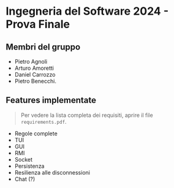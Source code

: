 # Ingegneria del Software 2024 - Prova Finale

## Membri del gruppo

- Pietro Agnoli
- Arturo Amoretti
- Daniel Carrozzo
- Pietro Benecchi.

## Features implementate

>Per vedere la lista completa dei requisiti, aprire il file `requirements.pdf`.

- Regole complete
- TUI
- GUI
- RMI
- Socket
- Persistenza
- Resilienza alle disconnessioni
- Chat (?)
